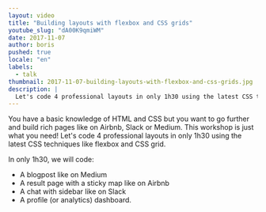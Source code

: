 ```yaml
---
layout: video
title: "Building layouts with flexbox and CSS grids"
youtube_slug: "dA00K9qmiWM"
date: 2017-11-07
author: boris
pushed: true
locale: "en"
labels:
  - talk
thumbnail: 2017-11-07-building-layouts-with-flexbox-and-css-grids.jpg
description: |
  Let's code 4 professional layouts in only 1h30 using the latest CSS techniques like flexbox and CSS grid.
---
```


You have a basic knowledge of HTML and CSS but you want to go further and build rich pages like on Airbnb, Slack or Medium. This workshop is just what you need! Let's code 4 professional layouts in only 1h30 using the latest CSS techniques like flexbox and CSS grid.

In only 1h30, we will code:

- A blogpost like on Medium
- A result page with a sticky map like on Airbnb
- A chat with sidebar like on Slack
- A profile (or analytics) dashboard.
